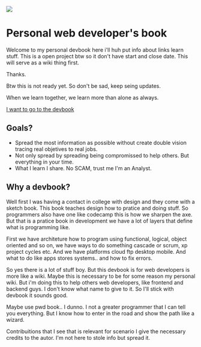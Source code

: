 <a href="https://github.com/hiagosilverio/web-devbook/"><img src="https://img.shields.io/badge/Return%20Home%20-333.svg"></a>

# Personal web developer's book

Welcome to my personal devbook here i'll huh put info about links learn stuff.
This is a open project btw so it don't have start and close date. This will serve as a wiki thing first.

Thanks.

Btw this is not ready yet. So don't be sad, keep seing updates.

When we learn together, we learn more than alone as always.

[I want to go to the devbook](https://github.com/hiagosilverio/web-devbook/wiki)

## Goals?

* Spread the most information as possible without create double vision tracing real objetives to real jobs.
* Not only spread by spreading being compromissed to help others. But everything in your time.
* What I learn I share. No SCAM, trust me I'm an Analyst.

## Why a devbook?

Well first I was having a contact in college with design and they come with a sketch book. This book teaches design how to pratice and doing stuff.
So programmers also have one like codecamp this is how we sharpen the axe. But that is a pratice book in development we have a lot of layers that define what is programming like.

First we have architeture how to program using functional, logical, object oriented and so on, we have ways to do something cascade or scrum, xp project cycles etc.
And we have platforms cloud ftp desktop mobile. And what to do like apps stores systems.. and how to fix errors.

So yes there is a lot of stuff boy. But this devbook is for web developers is more like a wiki. Maybe this is necessary to be for some reason my personal wiki. But i'm doing this to help others web developers, like frontend and backend guys. I don't know what name to give to it. So I'll stick with devbook it sounds good.

Maybe use pwd book.. I dunno. I not a greater programmer that I can tell you everything. But I know how to enter in the road and show the path like a wizard.

Contribuitions that I see that is relevant for scenario I give the necessary credits to the autor. I'm not here to stole info but spread it.

